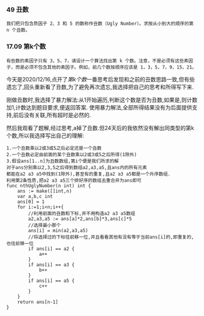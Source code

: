 ### 49 丑数

    我们把只包含质因子 2、3 和 5 的数称作丑数（Ugly Number）。求按从小到大的顺序的第 n 个丑数。

### 17.09 第k个数

    有些数的素因子只有 3，5，7，请设计一个算法找出第 k 个数。注意，不是必须有这些素因子，而是必须不包含其他的素因子。例如，前几个数按顺序应该是 1，3，5，7，9，15，21。


今天是2020/12/16,点开了*第k个数*一番思考后发现和之前的丑数思路一致,但有些遗忘了,回头重新看了丑数,为了避免再次遗忘,我选择把自己的思考和所得写下来.

刚做丑数时,我选择了暴力解法:从1开始遍历,判断这个数是否为丑数,如果是,则计数加1,计数达到题目要求,便返回答案.
使用暴力解法,全部所得结果没有为后面提供支持,前后没有关联,所有超时是必然的.

然后我观看了题解,经过思考,a掉了丑数.但24天后的我依然没有解出同类型的第k个数,所以我选择写出自己的理解:

    1.一个丑数乘以2或3或5之后必定还是一个丑数
    2.一个丑数必定由前面的某个丑数乘以2或3或5之后所得(1除外)
    3.假设ans[1..n]为丑数数组,第i个便是我们所求的解
    对于ans分别乘以2,3,5之后得到数组a2,a3,a5,且ans内的所有元素
    都能在a2 a3 a5中找到(1除外),甚至有的重复,且a2 a3 a5都是一个升序数组.
    利用第2条性质,把a2 a3 a5三个排好序的数组去重合并为ans即可
    func nthUglyNumber(n int) int {
        ans := make([]int,n)
        var a,b,c int
        ans[0] = 1
        for i:=1;i<n;i++{
            //利用前面的丑数和下标,并不用构造a2 a3 a5数组
            a2,a3,a5 := ans[a]*2,ans[b]*3,ans[c]*5
            //选择最小那个
            ans[i] = min(a2,a3,a5)
            //将选择过的下标往前移一位,并且看看其他有没有等于当前ans[i]的,即重复的,也往前移一位
            if ans[i] == a2 {
                a++
            }
            if ans[i] == a3 {
                b++
            }
            if ans[i] == a5 {
                c++
            }
        }
        return ans[n-1]
    }